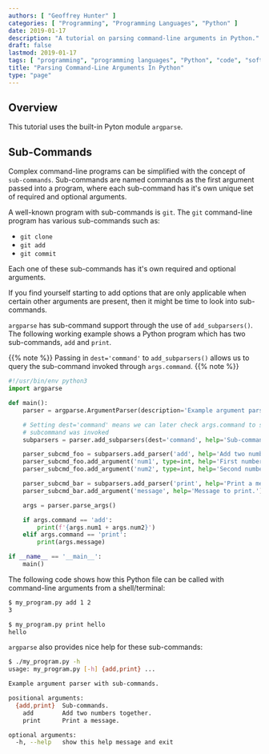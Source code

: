 ```yaml
---
authors: [ "Geoffrey Hunter" ]
categories: [ "Programming", "Programming Languages", "Python" ]
date: 2019-01-17
description: "A tutorial on parsing command-line arguments in Python."
draft: false
lastmod: 2019-01-17
tags: [ "programming", "programming languages", "Python", "code", "software", "argparse", "argument parser", "command-line", "CLI", "sub-commands" ]
title: "Parsing Command-Line Arguments In Python"
type: "page"
---
```


## Overview

This tutorial uses the built-in Pyton module `argparse`.

## Sub-Commands

Complex command-line programs can be simplified with the concept of `sub-commands`. Sub-commands are named commands as the first argument passed into a program, where each sub-command has it's own unique set of required and optional arguments.

A well-known program with sub-commands is `git`. The `git` command-line program has various sub-commands such as:

* `git clone`
* `git add`
* `git commit`

Each one of these sub-commands has it's own required and optional arguments.

If you find yourself starting to add options that are only applicable when certain other arguments are present, then it might be time to look into sub-commands.

`argparse` has sub-command support through the use of `add_subparsers()`. The following working example shows a Python program which has two sub-commands, `add` and `print`.

{{% note %}}
Passing in `dest='command'` to `add_subparsers()` allows us to query the sub-command invoked through `args.command`.
{{% note %}}

```python
#!/usr/bin/env python3
import argparse

def main():
    parser = argparse.ArgumentParser(description='Example argument parser with sub-commands.')

    # Setting dest='command' means we can later check args.command to see what
    # subcommand was invoked
    subparsers = parser.add_subparsers(dest='command', help='Sub-commands.')

    parser_subcmd_foo = subparsers.add_parser('add', help='Add two numbers together.')
    parser_subcmd_foo.add_argument('num1', type=int, help='First number to add.')
    parser_subcmd_foo.add_argument('num2', type=int, help='Second number to add.')

    parser_subcmd_bar = subparsers.add_parser('print', help='Print a message.')
    parser_subcmd_bar.add_argument('message', help='Message to print.')

    args = parser.parse_args()

    if args.command == 'add':
        print(f'{args.num1 + args.num2}')
    elif args.command == 'print':
        print(args.message)

if __name__ == '__main__':
    main()
```

The following code shows how this Python file can be called with command-line arguments from a shell/terminal:

```sh
$ my_program.py add 1 2
3

$ my_program.py print hello
hello
```

`argparse` also provides nice help for these sub-commands:

```sh
$ ./my_program.py -h
usage: my_program.py [-h] {add,print} ...

Example argument parser with sub-commands.

positional arguments:
  {add,print}  Sub-commands.
    add        Add two numbers together.
    print      Print a message.

optional arguments:
  -h, --help   show this help message and exit
```